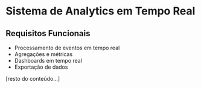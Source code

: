 # Sistema de Analytics em Tempo Real

## Requisitos Funcionais

- Processamento de eventos em tempo real
- Agregações e métricas
- Dashboards em tempo real
- Exportação de dados

[resto do conteúdo...]